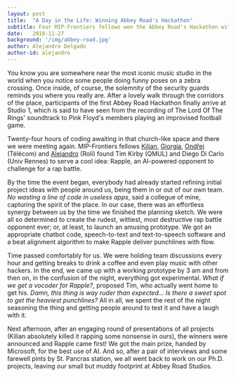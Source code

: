 ```yaml
---
layout: post
title:  "A Day in the Life: Winning Abbey Road's Hackathon"
subtitle: Four MIP-Frontiers fellows won the Abbey Road's Hackathon with the Rapple - virtual rap-battle opponent.
date:   2018-11-27
background: '/img/abbey-road.jpg'
author: Alejandro Delgado
author-id: alejandro
---
```


You know you are somewhere near the most iconic music studio in the world when you notice some people doing funny poses on a zebra crossing. Once inside, of course, the solemnity of the security guards reminds you where you really are. After a lovely walk through the corridors of the place, participants of the first Abbey Road Hackathon finally arrive at Studio 1, which is said to have seen from the recording of The Lord Of The Rings' soundtrack to Pink Floyd's members playing an improvised football game.

Twenty-four hours of coding awaiting in that church-like space and there we were meeting again. MIP-Frontiers fellows [Kilian](/people#kilian), [Giorgia](/people#giorgia), [Ondřej](/people#ondrej) (Télécom) and [Alejandro](/people#alejandro) (Roli) found Tim Kirby (QMUL) and Diego Di Carlo (Univ Rennes) to serve a cool idea: Rapple, an AI-powered opponent to challenge for a rap battle.

By the time the event began, everybody had already started refining initial project ideas with people around us, being them in or out of our own team. *No wasting a line of code in useless apps*, said a collegue of mine, capturing the spirit of the place. In our case, there was an effortless synergy between us by the time we finished the planning sketch. We were all so determined to create the rudest, wittiest, most destructive rap battle opponent ever; or, at least, to launch an amusing prototype. We got an appropriate chatbot code, speech-to-text and text-to-speech software and a beat alignment algorithm to make Rapple deliver punchlines with flow.

Time passed comfortably for us. We were holding team discussions every hour and getting breaks to drink a coffee and even play music with other hackers. In the end, we came up with a working prototype by 3 am and from then on, in the confusion of the night, everything got experimental. *What if we get a vocoder for Rapple?*, proposed Tim, who actually went home to get his. *Damn, this thing is way ruder than expected... Is there a sweet spot to get the heaviest punchlines?* All in all, we spent the rest of the night seasoning the thing and getting people around to test it and have a laugh with it.

Next afternoon, after an engaging round of presentations of all projects (Kilian absolutely killed it rapping some nonsense in ours), the winners were announced and Rapple came first! We got the main prize, handed by Microsoft, for the best use of AI. And so, after a pair of interviews and some farewell pints by St. Pancras station, we all went back to work on our Ph.D. projects, leaving our small but muddy footprint at Abbey Road Studios.
